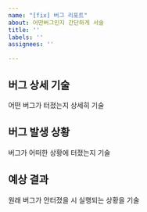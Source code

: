 ```yaml
---
name: "[fix] 버그 리포트"
about: 어떤버그인지 간단하게 서술
title: ''
labels: ''
assignees: ''

---
```


## 버그 상세 기술

어떤 버그가 터졌는지 상세히 기술

## 버그 발생 상황

버그가 어떠한 상황에 터졌는지 기술

## 예상 결과

원래 버그가 안터졌을 시 실행되는 상황을 기술
